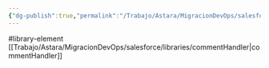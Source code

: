 ```yaml
---
{"dg-publish":true,"permalink":"/Trabajo/Astara/MigracionDevOps/salesforce/libraries/config/"}
---
```



#library-element
[[Trabajo/Astara/MigracionDevOps/salesforce/libraries/commentHandler\|commentHandler]]
